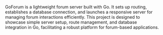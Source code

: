 GoForum is a lightweight forum server built with Go. It sets up routing, establishes a database connection, and launches a responsive server for managing forum interactions efficiently. This project is designed to showcase simple server setup, route management, and database integration in Go, facilitating a robust platform for forum-based applications.